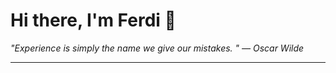 <h1>Hi there, I'm Ferdi 👋</h1>

<p><em>
  "Experience is simply the name we give our mistakes. " — Oscar Wilde
</em></p>

---

